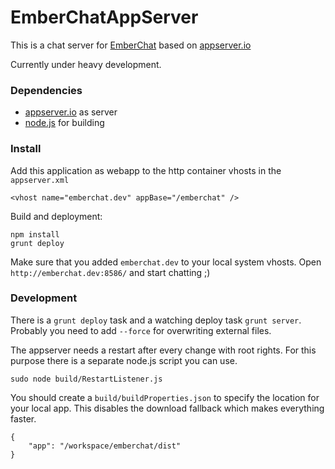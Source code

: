 # EmberChatAppServer #

This is a chat server for [EmberChat](https://github.com/mwitte/EmberChat) based on
[appserver.io](http://appserver.io/)

Currently under heavy development.

### Dependencies ###

- [appserver.io](http://appserver.io/) as server
- [node.js](http://nodejs.org/) for building

### Install ###

Add this application as webapp to the http container vhosts in the `appserver.xml`
```
<vhost name="emberchat.dev" appBase="/emberchat" />
```
Build and deployment:
```
npm install
grunt deploy
```
Make sure that you added `emberchat.dev` to your local system vhosts.
Open `http://emberchat.dev:8586/` and start chatting ;)

### Development ###

There is a `grunt deploy` task and a watching deploy task `grunt server`.
Probably you need to add `--force` for overwriting external files.

The appserver needs a restart after every change with root rights. For this purpose there
is a separate node.js script you can use.
```
sudo node build/RestartListener.js
```

You should create a `build/buildProperties.json` to specify the location for your local app. This disables the
download fallback which makes everything faster.
```
{
    "app": "/workspace/emberchat/dist"
}
```